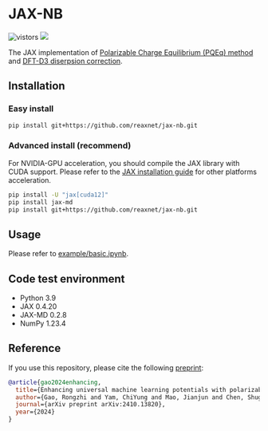 <h1>JAX-NB</h1>

![vistors](https://visitor-badge.laobi.icu/badge?page_id=reaxnet.jax-nb&right_color=green) 
<a href='https://arxiv.org/abs/2410.13820'><img src='https://img.shields.io/badge/arXiv-2403.13820-blue'></a>

The JAX implementation of [Polarizable Charge Equilibrium (PQEq) method](https://doi.org/10.1063/1.4978891) and [DFT-D3 diserpsion correction](https://doi.org/10.1063/1.3382344).
## Installation

### Easy install
```bash
pip install git+https://github.com/reaxnet/jax-nb.git
```

### Advanced install (recommend)

For NVIDIA-GPU acceleration, you should compile the JAX library with CUDA support. Please refer to the [JAX installation guide](https://jax.readthedocs.io/en/latest/installation.html#installation) for other platforms acceleration.

```bash
pip install -U "jax[cuda12]"
pip install jax-md
pip install git+https://github.com/reaxnet/jax-nb.git
```

## Usage
Please refer to [example/basic.ipynb](./example/basic.ipynb).

## Code test environment
- Python 3.9
- JAX 0.4.20
- JAX-MD 0.2.8
- NumPy 1.23.4

## Reference

If you use this repository, please cite the following [preprint](https://doi.org/10.48550/arXiv.2410.13820):
```bib
@article{gao2024enhancing,
  title={Enhancing universal machine learning potentials with polarizable long-range interactions},
  author={Gao, Rongzhi and Yam, ChiYung and Mao, Jianjun and Chen, Shuguang and Chen, GuanHua and Hu, Ziyang},
  journal={arXiv preprint arXiv:2410.13820},
  year={2024}
}
```
